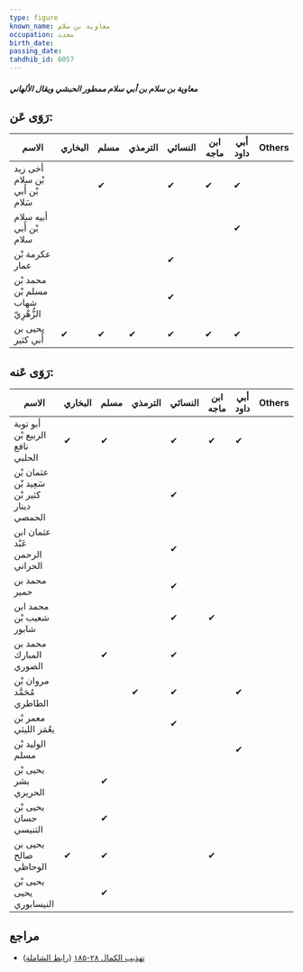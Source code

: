 ```yaml
---
type: figure
known_name: معاوية بن سلام
occupation: محدث
birth_date:
passing_date:
tahdhib_id: 6057
---
```

##### معاوية بن سلام بن أبي سلام ممطور الحبشي ويقال الألهاني

## رَوَى عَن:
| الاسم                              | البخاري | مسلم | الترمذي | النسائي | ابن ماجه | أبي داود | Others |
| ---------------------------------- | ------- | ---- | ------- | ------- | -------- | -------- | ------ |
| أخى زيد بْن سلام بْن أَبي سَلام    |         | ✔    |         | ✔       | ✔        | ✔        |        |
| أبيه سلام بْن أَبي سلام            |         |      |         |         |          | ✔        |        |
| عكرمة بْن عمار                     |         |      |         | ✔       |          |          |        |
| محمد بْن مسلم بْن شهاب الزُّهْرِيّ |         |      |         | ✔       |          |          |        |
| يحيى بن أَبي كثير                  | ✔       | ✔    | ✔       | ✔       | ✔        | ✔        |        |
## رَوَى عَنه:
| الاسم                                      | البخاري | مسلم | الترمذي | النسائي | ابن ماجه | أبي داود | Others |
| ------------------------------------------ | ------- | ---- | ------- | ------- | -------- | -------- | ------ |
| أبو توبة الربيع بْن نافع الحلبي            | ✔       | ✔    |         | ✔       | ✔        | ✔        |        |
| عثمان بْن سَعِيد بْن كثير بْن دينار الحمصي |         |      |         | ✔       |          |          |        |
| عثمان ابن عَبْد الرحمن الحراني             |         |      |         | ✔       |          |          |        |
| محمد بن حمير                               |         |      |         | ✔       |          |          |        |
| محمد ابن شعيب بْن شابور                    |         |      |         | ✔       | ✔        |          |        |
| محمد بن المبارك الصوري                     |         | ✔    |         | ✔       |          |          |        |
| مروان بْن مُحَمَّد الطاطري                 |         |      | ✔       | ✔       |          | ✔        |        |
| معمر بْن يعُمَر الليثي                     |         |      |         | ✔       |          |          |        |
| الوليد بْن مسلم                            |         |      |         |         |          | ✔        |        |
| يحيى بْن بشر الحريري                       |         | ✔    |         |         |          |          |        |
| يحيى بْن حسان التنيسي                      |         | ✔    |         |         |          |          |        |
| يحيى بن صالح الوحاظي                       | ✔       | ✔    |         |         | ✔        |          |        |
| يحيى بْن يحيى النيسابوري                   |         | ✔    |         |         |          |          |        |
## مراجع
- [تهذيب الكمال ٢٨-١٨٥](obsidian://open?vault=Tahdhib-al-Kamal&file=Figures/٦٠٥٧-معاوية%20بن%20سلام%20بن%20أبي%20سلام%20ممطور%20الحبشي%20ويقال%20الألهاني) ([رابط الشاملة](https://shamela.ws/book/3722/15160))